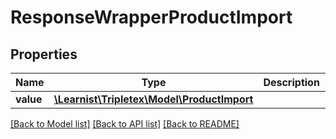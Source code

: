 # ResponseWrapperProductImport

## Properties
Name | Type | Description | Notes
------------ | ------------- | ------------- | -------------
**value** | [**\Learnist\Tripletex\Model\ProductImport**](ProductImport.md) |  | [optional] 

[[Back to Model list]](../../README.md#documentation-for-models) [[Back to API list]](../../README.md#documentation-for-api-endpoints) [[Back to README]](../../README.md)

